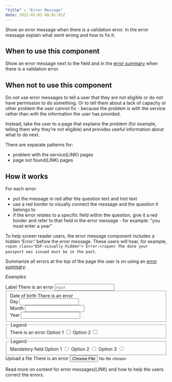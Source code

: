 ```yaml
---
"title" : "Error Message"
date: 2022-02-01 00:01:01Z
---
```

Show an error message when there is a validation error. In the error message explain what went wrong and how to fix it.

## When to use this component
Show an error message next to the field and in the [error summary](../error_summary) when there is a validation error.

## When not to use this component
Do not use error messages to tell a user that they are not eligible or do not have permission to do something. Or to tell them about a lack of capacity or other problem the user cannot fix - because the problem is with the service rather than with the information the user has provided.

Instead, take the user to a page that explains the problem (for example, telling them why they’re not eligible) and provides useful information about what to do next.

There are separate patterns for:
- problem with the service(LINK) pages
- page not found(LINK) pages

## How it works

For each error:
- put the message in red after the question text and hint text
- use a red border to visually connect the message and the question it belongs to
- if the error relates to a specific field within the question, give it a red border and refer to that field in the error message - for example: “you must enter a year”

To help screen reader users, the error message component includes a hidden ‘Error:’ before the error message. These users will hear, for example, `<span class="DSF-visually-hidden"> Error:</span> The date your passport was issued must be in the past`.

Summarize all errors at the top of the page the user is on using an [error summary](../error_summary).

*Examples*
<div class="govcy-container govcy-p-4  govcy-br-1 govcy-br-standard govcy-mb-4">
<form action="" class="govcy-form" novalidate>
    <div class="govcy-form-control govcy-form-control-error">
        <label class="govcy-label" for="input">Label</label>
        <span class="govcy-input-error-msg">There is an error</span>
        <input type="text" class="govcy-text-input govcy-text-input-error" placeholder="input">
    </div>
    <fieldset class="govcy-fieldset">
        <div class="govcy-form-control govcy-form-control-error">
            <label class="govcy-label govcy-mb-1" for="">Date of birth</label>
            <span class="govcy-input-error-msg govcy-mb-3">There is an error</span>
            <div class="govcy-d-flex">
                <div class="govcy-d-block">
                    <label class="govcy-label govcy-mb-1 govcy-fw-normal govcy-mb-2" for="">Day</label>
                    <input type="text" class="govcy-text-input govcy-text-input-error govcy-text-input-char_3 govcy-p-2" placeholder="" maxlength="2">
                </div>
                <div class="govcy-d-block govcy-ml-2">
                    <label class="govcy-label govcy-mb-1 govcy-fw-normal govcy-mb-2" for="">Month</label>
                    <input type="text" class="govcy-text-input govcy-text-input-error govcy-text-input-char_3 govcy-p-2" placeholder="" maxlength="2">
                </div>
                <div class="govcy-d-block govcy-ml-2">
                    <label class="govcy-label govcy-mb-1 govcy-fw-normal govcy-mb-2" for="">Year</label>
                    <input type="text" class="govcy-text-input govcy-text-input-error govcy-text-input-char_6 govcy-p-3" placeholder="" maxlength="4">
                </div>
            </div>
        </div>
    </fieldset>
    <fieldset class="govcy-fieldset">
        <legend class="govcy-legend">Legend</legend>
        <div class="govcy-form-control govcy-form-control-error">
            <span class="govcy-input-error-msg">There is an error</span>
            <label class="govcy-checkbox">Option 1
                <input class="govcy-checkbox-input" type="checkbox">
                <span class="govcy-tickbox" tabindex="1"></span>
            </label>
            <label class="govcy-checkbox">Option 2
                <input class="govcy-checkbox-input" type="checkbox">
                <span class="govcy-tickbox" tabindex="2"></span>
            </label>
        </div>
    </fieldset>
    <fieldset class="govcy-fieldset">
        <legend class="govcy-legend">Legend</legend>
        <div class="govcy-form-control govcy-form-control-error">
            <span class="govcy-input-error-msg">Mandatory field</span>
            <label class="govcy-radio">Option 1
                <input class="govcy-radio-input" type="radio" name="radio">
                <span class="govcy-radio-checked" tabindex="1"></span>
            </label>
            <label class="govcy-radio">Option 2
                <input class="govcy-radio-input" type="radio" name="radio">
                <span class="govcy-radio-checked" tabindex="2"></span>
            </label>
            <label class="govcy-radio">Option 3
                <input class="govcy-radio-input" type="radio" name="radio">
                <span class="govcy-radio-checked" tabindex="3"></span>
            </label>
        </div>
    </fieldset>
    <div class="govcy-form-control govcy-form-control-error govcy-pb-1">
        <label class="govcy-label govcy-mb-1" for="">Upload a file</label>
        <span class="govcy-input-error-msg govcy-mb-3">There is an error</span>
        <input class="govcy-file-upload" type="file" id="" name="">
    </div>
</form>
</div>

Read more on content for error messages(LINK) and how to help the users correct the errors.